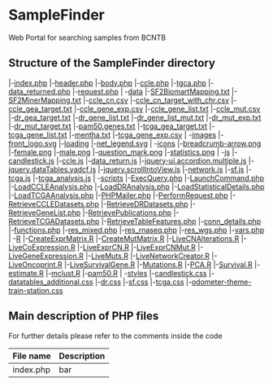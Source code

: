 # SampleFinder
Web Portal for searching samples from BCNTB

## Structure of the SampleFinder directory

|-[index.php](./index.php)
|-[header.php](./header.php)
|-[body.php](./body.php)
|-[ccle.php](./ccle.php)
|-[tgca.php](./tcga.php)
|-[data_returned.php](./data_returned.php)
|-[request.php](./request.php)
| \-[data](./data)
	|-[SF2BiomartMapping.txt](./data/SF2BiomartMapping.txt)
	|-[SF2MinerMapping.txt](./data/SF2MinerMapping.txt)
	|-[ccle_cn.csv](./data/ccle_cn.csv)
	|-[ccle_cn_target_with_chr.csv](./data/ccle_cn_target_with_chr.csv)
	|-[ccle_gea_target.txt](./data/ccle_gea_target.txt)
	|-[ccle_gene_exp.csv](./data/ccle_gene_exp.csv)
	|-[ccle_gene_list.txt](./data/ccle_gene_list.txt)
	|-[ccle_mut.csv](./data/ccle_mut.csv)
	|-[dr_gea_target.txt](./data/dr_gea_target.txt)
	|-[dr_gene_list.txt](./data/dr_gene_list.txt)
	|-[dr_gene_list_mut.txt](./data/dr_gene_list_mut.txt)
	|-[dr_mut_exp.txt](./data/dr_mut_exp.txt)
	|-[dr_mut_target.txt](./data/dr_mut_target.txt)
	|-[pam50.genes.txt](./data/pam50.genes.txt)
	|-[tcga_gea_target.txt](./data/tcga_gea_target.txt)
	|-[tcga_gene_list.txt](./data/tcga_gene_list.txt)
	|-[mentha.txt](http://bioinformatics.breastcancertissuebank.org:9003/bcntb_bioinformatics/src/mentha.txt)
	|-[tcga_gene_exp.csv](http://bioinformatics.breastcancertissuebank.org:9003/bcntb_bioinformatics/bcntb_backoffice/data/tcga/gene_exp.csv)
| \-[images](./images)
	|-[front_logo.svg](./images/front_logo.svg)
	|-[loading](./images/loading.svg)
	|-[net_legend.svg](./images/net_legend.svg)
	| \-[icons](./images/icons)
		|-[breadcrumb-arrow.png](./images/icons/breadcrumb-arrow.png)
		|-[female.png](./images/icons/female.png)
		|-[male.png](./images/icons/male.png)
		|-[question_mark.png](./images/icons/question_mark.png)
		|-[statistics.png](./images/icons/statistics.png)
| \-[js](./js)
		|-[candlestick.js](./js/candlestick.js)
	|-[ccle.js](./js/ccle.js)
	|-[data_return.js](./js/data_return.js)
	|-[jquery-ui.accordion.multiple.js](./js/jquery-ui.accordion.multiple.js)
	|-[jquery.dataTables.yadcf.js](./js/jquery.dataTables.yadcf.js)
	|-[jquery.scrollIntoView.js](./js/jquery.scrollIntoView.js)
	|-[network.js](./js/network.js)
	|-[sf.js](./js/sf.js)
	|-[tcga.js](./js/tcga.js)
	|-[tcga_analysis.js](./js/tcga_analysis.js)
| \-[scripts](./scripts)
	|-[ExecQuery.php](./scripts/ExecQuery.php)
	|-[LaunchCommand.php](./scripts/LaunchCommand.php)
	|-[LoadCCLEAnalysis.php](./scripts/LoadCCLEAnalysis.php)
	|-[LoadDRAnalysis.php](./scripts/LoadDRAnalysis.php)
	|-[LoadStatisticalDetails.php](./scripts/LoadStatisticalDetails.php)
	|-[LoadTCGAAnalysis.php](./scripts/LoadTCGAAnalysis.php)
	|-[PHPMailer.php](./scripts/PHPMailer.php)
	|-[PerformRequest.php](./scripts/PerformRequest.php)
	|-[RetrieveCCLEDatasets.php](./scripts/RetrieveCCLEDatasets.php)
	|-[RetrieveDRDatasets.php](./scripts/RetrieveDRDatasets.php)
	|-[RetrieveGeneList.php](./scripts/RetrieveGeneList.php)
	|-[RetrievePublications.php](./scripts/RetrievePublications.php)
	|-[RetrieveTCGADatasets.php](./scripts/RetrieveTCGADatasets.php)
	|-[RetrieveTableFeatures.php](./scripts/RetrieveTableFeatures.php)
	|-[conn_details.php](./scripts/conn_details.php)
	|-[functions.php](./scripts/functions.php)
	|-[res_mixed.php](./scripts/res_mixed.php)
	|-[res_rnaseq.php](./scripts/RetrieveCCLEDatasets.php)
	|-[res_wgs.php](./scripts/res_wgs.php)
	|-[vars.php](./scripts/vars.php)
	| \-[R](./script/R)
		|-[CreateExprMatrix.R](./scripts/R/CreateExprMatrix.R)
		|-[CreateMutMatrix.R](./scripts/R/CreateMutMatrix.R)
		|-[LiveCNAlterations.R](./scripts/R/LiveCNAlterations.R)
		|-[LiveCoExpression.R](./scripts/R/LiveCoExpression.R)
		|-[LiveExprCN.R](./scripts/R/LiveExprCN.R)
		|-[LiveExprCNMut.R](./scripts/R/LiveExprCNMut.R)
		|-[LiveGeneExpression.R](./scripts/R/LiveGeneExpression.R)
		|-[LiveMuts.R](./scripts/R/LiveMuts.R)
		|-[LiveNetworkCreator.R](./scripts/R/LiveNetworkCreator.R)
		|-[LiveOncoprint.R](./scripts/R/LiveOncoprint.R)
		|-[LiveSurvivalGene.R](./scripts/R/LiveSurvivalGene.R)
		|-[Mutations.R](./scripts/R/Mutations.R)
		|-[PCA.R](./scripts/R/PCA.R)
		|-[Survival.R](./scripts/R/Survival.R)
		|-[estimate.R](./scripts/R/estimate.R)
		|-[mclust.R](./scripts/R/mclust.R)
		|-[pam50.R](./scripts/R/pam50.R)
| \-[styles](./styles)
	|-[candlestick.css](./styles/candlestick.css)
	|-[datatables_additional.css](./styles/datatables_additional.css)
	|-[dr.css](./styles/dr.css)
	|-[sf.css](./styles/sf.css)
	|-[tcga.css](./styles/tcga.css)
	|-[odometer-theme-train-station.css](./styles/odometer-theme-train-station.css)

## Main description of PHP files
For further details please refer to the comments inside the code

| File name | Description |
|-----------|-------------|
| index.php | bar      |


